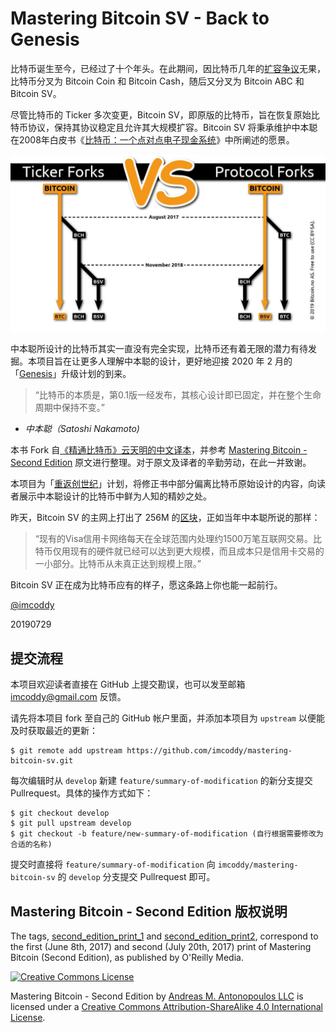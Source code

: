 # Mastering Bitcoin SV - Back to Genesis

比特币诞生至今，已经过了十个年头。在此期间，因比特币几年的[扩容争议](http://1bsv.cn/%e6%af%94%e7%89%b9%e5%b8%81%e6%89%a9%e5%ae%b9%e7%ba%b7%e4%ba%89/)无果，比特币分叉为  Bitcoin Coin 和 Bitcoin Cash，随后又分叉为 Bitcoin ABC 和 Bitcoin SV。

尽管比特币的 Ticker 多次变更，Bitcoin SV，即原版的比特币，旨在恢复原始比特币协议，保持其协议稳定且允许其大规模扩容。Bitcoin SV 将秉承维护中本聪在2008年白皮书《[比特币：一个点对点电子现金系统](https://bitcoinsv.io/bitcoin/)》中所阐述的愿景。

![bitcon-forks](images/bitcoin-forks.png)

中本聪所设计的比特币其实一直没有完全实现，比特币还有着无限的潜力有待发掘。本项目旨在让更多人理解中本聪的设计，更好地迎接 2020 年 2 月的「[Genesis](https://bitcoinsv.io/2019/04/17/the-roadmap-to-genesis-part-1/)」升级计划的到来。

> “比特币的本质是，第0.1版一经发布，其核心设计即已固定，并在整个生命周期中保持不变。”
- <cite>中本聪（Satoshi Nakamoto)</cite>

本书 Fork 自[《精通比特币》云天明的中文译本](https://github.com/tianmingyun/MasterBitcoin2CN)，并参考 [Mastering Bitcoin - Second Edition](https://github.com/bitcoinbook/bitcoinbook/) 原文进行整理。对于原文及译者的辛勤劳动，在此一并致谢。

本项目为「[重返创世纪](https://github.com/imcoddy/mastering-bitcoin-sv)」计划，将修正书中部分偏离比特币原始设计的内容，向读者展示中本聪设计的比特币中鲜为人知的精妙之处。


昨天，Bitcoin SV 的主网上打出了 256M 的[区块](https://blockchair.com/bitcoin-sv/block/593164)，正如当年中本聪所说的那样：

> “现有的Visa信用卡网络每天在全球范围内处理约1500万笔互联网交易。比特币仅用现有的硬件就已经可以达到更大规模，而且成本只是信用卡交易的一小部分。比特币从未真正达到规模上限。”

Bitcoin SV 正在成为比特币应有的样子，愿这条路上你也能一起前行。

[@imcoddy](https://github.com/imcoddy)

20190729

## 提交流程

本项目欢迎读者直接在 GitHub 上提交勘误，也可以发至邮箱 imcoddy@gmail.com 反馈。

请先将本项目 fork 至自己的 GitHub 帐户里面，并添加本项目为 `upstream` 以便能及时获取最近的更新：


```
$ git remote add upstream https://github.com/imcoddy/mastering-bitcoin-sv.git
```

每次编辑时从 `develop` 新建 `feature/summary-of-modification` 的新分支提交 Pullrequest。具体的操作方式如下：


```
$ git checkout develop
$ git pull upstream develop
$ git checkout -b feature/new-summary-of-modification (自行根据需要修改为合适的名称)
```

提交时直接将 `feature/summary-of-modification` 向 `imcoddy/mastering-bitcoin-sv` 的 `develop` 分支提交 Pullrequest 即可。

## Mastering Bitcoin - Second Edition 版权说明

The tags, [second_edition_print_1](https://github.com/bitcoinbook/bitcoinbook/releases/tag/second_edition_print_1) and [second_edition_print2](https://github.com/bitcoinbook/bitcoinbook/releases/tag/second_edition_print2), correspond to the first (June 8th, 2017) and second (July 20th, 2017) print of Mastering Bitcoin (Second Edition), as published by O'Reilly Media.

[![Creative Commons License](https://camo.githubusercontent.com/e170e276291254896665fa8f612b99fe5b7dd005/68747470733a2f2f692e6372656174697665636f6d6d6f6e732e6f72672f6c2f62792d73612f342e302f38387833312e706e67)](http://creativecommons.org/licenses/by-sa/4.0/)

Mastering Bitcoin - Second Edition by [Andreas M. Antonopoulos LLC](https://antonopoulos.com/) is licensed under a [Creative Commons Attribution-ShareAlike 4.0 International License](http://creativecommons.org/licenses/by-sa/4.0/).
